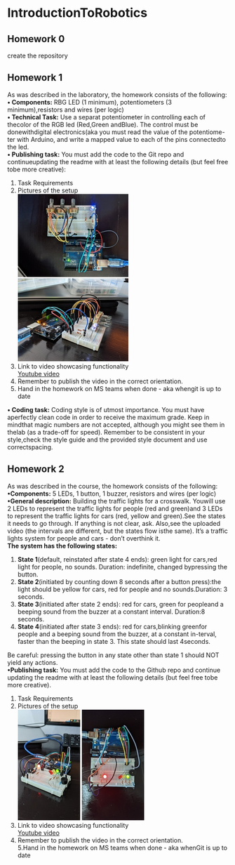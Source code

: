 # IntroductionToRobotics

## Homework 0
  create the repository
  
## Homework 1
  As was described in the laboratory, the homework consists of the following:
  **• Components:** RBG  LED  (1  minimum),  potentiometers  (3  minimum),resistors and wires (per logic)  
  **• Technical Task:** Use a separat potentiometer in controlling each of thecolor of the RGB led (Red,Green andBlue).  The control must be donewithdigital electronics(aka you must read the value of the potentiome-ter with Arduino, and write a mapped value to each of the pins connectedto the led.  
  **• Publishing task:** You must add the code to the Git repo and continueupdating the readme with at least the following details (but feel free tobe more creative):
  1.  Task Requirements
  2.  Pictures of the setup    
   ![My Image](assets/PXL_20221026_143910943.jpg) 
   ![My Image](assets/PXL_20221026_143942366.jpg)
  3.  Link to video showcasing functionality  
   [Youtube video](https://youtu.be/BsDxWu4RSrA "Youtube video")
  4.  Remember to publish the video in the correct orientation. 
  5.  Hand in the homework on MS teams when done - aka whengit is up to date  
  <!-- -->
  **• Coding task:** Coding style is of utmost importance.  You must have aperfectly clean code in order to receive the maximum grade.  Keep in mindthat magic numbers are not accepted, although you might see them in thelab (as a trade-off for speed).  Remember to be consistent in your style,check  the  style  guide  and  the  provided  style  document  and  use  correctspacing. 
  
## Homework 2
  As was described in the course, the homework consists of the following:  
  **•Components:**  5 LEDs, 1 button, 1 buzzer, resistors and wires (per logic)  
  **•General  description:** Building  the  traffic  lights  for  a  crosswalk.   Youwill use 2 LEDs to represent the traffic lights for people (red and green)and 3 LEDs to represent the traffic lights for cars (red, yellow and green).See the states it needs to go through.  If anything is not clear, ask.  Also,see the uploaded video (the intervals are different, but the states flow isthe same).  It’s a traffic lights system for people and cars - don’t overthink it.  
  **The system has the following states:**  
  1.  **State 1**(default, reinstated after state 4 ends):  green light for cars,red  light  for  people,  no  sounds.   Duration:  indefinite,  changed  bypressing the button.  
  2.  **State 2**(initiated by counting down 8 seconds after a button press):the  light  should  be  yellow  for  cars,  red  for  people  and  no  sounds.Duration:  3 seconds.  
  3.  **State 3**(initiated after state 2 ends):  red for cars, green for peopleand a beeping sound from the buzzer at a constant interval. Duration:8 seconds.  
  4.  **State 4**(initiated after state 3 ends):  red for cars,blinking greenfor people and a beeping sound from the buzzer,  at a constant in-terval,  faster than the beeping in state 3.  This state should last 4seconds.  
    <!-- -->  
    
  Be  careful:  pressing  the  button  in  any  state  other  than  state  1  should NOT yield any actions.  
  **•Publishing task:** You must add the code to the Github repo and continue updating the readme with at least the following details (but feel free tobe more creative).  
  1.  Task Requirements  
  2.  Pictures of the setup  
    ![My Image](assets/PXL_20221102_141041878.jpg) 
    ![My Image](assets/PXL_20221102_141049785.jpg)
  3.  Link to video showcasing functionality  
     [Youtube video](https://youtu.be/eCSHjbwQlj0 "Youtube video")
  4.  Remember to publish the video in the correct orientation.  
  5.Hand in the homework on MS teams when done - aka whenGit is up to date
  <!-- -->
  
  
